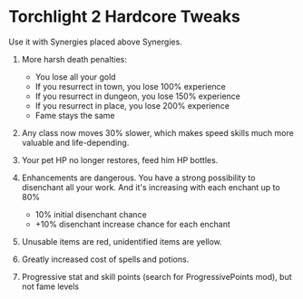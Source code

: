 # Torchlight 2 Hardcore Tweaks

Use it with Synergies placed above Synergies.

1. More harsh death penalties:
	- You lose all your gold
	- If you resurrect in town, you lose 100% experience
	- If you resurrect in dungeon, you lose 150% experience
	- If you resurrect in place, you lose 200% experience
	- Fame stays the same

2. Any class now moves 30% slower, which makes speed skills much more valuable and life-depending.

3. Your pet HP no longer restores, feed him HP bottles.

4. Enhancements are dangerous. You have a strong possibility to disenchant all your work. And it's increasing with each enchant up to 80%
	- 10% initial disenchant chance
	- +10% disenchant increase chance for each enchant

5. Unusable items are red, unidentified items are yellow.

6. Greatly increased cost of spells and potions.

7. Progressive stat and skill points (search for ProgressivePoints mod), but not fame levels

